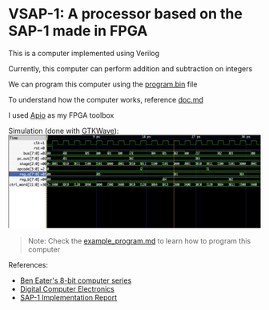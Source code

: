 # VSAP-1: A processor based on the SAP-1 made in FPGA

This is a computer implemented using Verilog

Currently, this computer can perform addition and subtraction on integers

We can program this computer using the [program.bin](program.bin) file

To understand how the computer works, reference [doc.md](/docs/doc.md)

I used [Apio](https://github.com/FPGAwars/apio) as my FPGA toolbox

Simulation (done with [GTKWave](https://gtkwave.sourceforge.net/)):
![waveform](docs/waveform.png)

> Note: Check the [example_program.md](docs/example_program.md) to learn how to program this computer

References: 
- [Ben Eater's 8-bit computer series](https://www.youtube.com/playlist?list=PLowKtXNTBypGqImE405J2565dvjafglHU)
- [Digital Computer Electronics](https://www.amazon.com/Digital-Computer-Electronics-Jerald-Malvino-dp-0074622358/dp/0074622358/ref=dp_ob_title_bk)
- [SAP-1 Implementation Report](https://drive.google.com/file/d/17fH-JBU5OX_4AG123AO47y879YxzmDwX/view)
